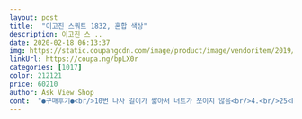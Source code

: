 ```yaml
---
layout: post 
title:  "이고진 스쿼트 1832, 혼합 색상" 
description: 이고진 스 ..
date: 2020-02-18 06:13:37 
img: https://static.coupangcdn.com/image/product/image/vendoritem/2019/08/08/4102356728/43ef0d83-b4aa-4782-be23-a5abb626ba9f.jpg 
linkUrl: https://coupa.ng/bpLX0r 
categories: [1017] 
color: 212121 
price: 60210 
author: Ask View Shop 
cont:  "●구매후기●<br/>10번 나사 길이가 짧아서 너트가 쪼이지 않음<br/>4.<br/>25<br/>감도 안오네요 원래 이런건가요?<br/>그냥 얼른 파시는데만 급급하신건가요?<br/>기대하고 고대하던 제품이라 신나는 마음으로 풀어헤쳤더니<br/>너무 황당하고 어이가 없습니다<br/>다필요없고 우리집 개나보고가세요 뒤에서 점프하면서 까불다 꼬꾸라짐<br/>덕분에 집안은 엉망이 되었습니다 아무리 쓸고 닦아도<br/>발바닥이 무슨 자석도아닌데 철가루들이 계속 붙어있습니다<br/>상품은 빨리 도착했음  제품은 문제있음<br/>세상에 왠 철가루가 우수수수<br/>손잡이운동 기구 추가 구매라 하지만 사진과 다르게 연결고리 없어서 설치 안됨<br/>야ㅋㅋㅋ 이거 벤츠보드 받혀주는 곳 용접 떨어져있었네ㅋㅋㅋ 덤벨프레스하다가 갑자기 벤치뒤집혀서 떡볶이위에굴러다니는 대파마냥 꼬꾸라짐ㅋㅋ 아 짜증나네증말ㅋㅋㅋ 부모님 원수 가 산다고해도 한번쯤은 말릴거같음<br/>운동기구 꽤나 많이 사봤는데 처음겪는일이라 제목처럼 황당하고 어이가 없네요<br/>이건 어떻게 보상받아야하는건지 도대체 어떻게 처리해야될지<br/>이미 다 쏟아졌었으니까요<br/>저 변기에 버린건 아주 일부였습니다<br/>정말 오만가지 생각을 다 했습니다<br/>제품 보내시기전에 검수 안하시나요?<br/>종아리 너무아프다 종아리신경쓰면무릎아프고 그리고 장난하는것도아니고 63000원에어제샀는데 오늘 같은거53000원에올라옴 횟집 돌돔도아니고 항상 싯가인가요<br/>처음엔 바퀴벌레 알들인줄알고 와... <br/>이거 어쩌지??<br/>철물점 가서 새로 사서 설치함<br/>" 
---
```

